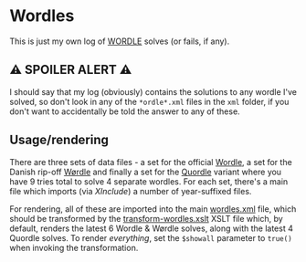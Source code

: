
# Wordles

This is just my own log of [WORDLE][] solves (or fails, if any).

## ⚠️ SPOILER ALERT ⚠️

I should say that my log (obviously) contains the solutions to any wordle I've
solved, so don't look in any of the `*ordle*.xml` files in the `xml` folder, if
you don't want to accidentally be told the answer to any of these.

## Usage/rendering

There are three sets of data files - a set for the official [Wordle][WORDLE], a set for the
Danish rip-off [Wørdle][WØRDLE] and finally a set for the [Quordle][QUORDLE] variant where
you have 9 tries total to solve 4 separate wordles. For each set, there's a main file which
imports (via _XInclude_) a number of year-suffixed files.

For rendering, all of these are imported into the main
[wordles.xml](wordles.Frontend/src/xml/wordles.xml) file, which should be transformed
by the [transform-wordles.xslt](wordles.Frontend/src/xslt/transform-wordles.xslt) XSLT file which,
by default, renders the latest 6 Wordle & Wørdle solves, along with the latest 4 Quordle solves.
To render *everything*, set the `$showall` parameter to `true()` when invoking the transformation.




[WORDLE]: https://www.powerlanguage.co.uk/wordle/
[WØRDLE]: https://www.wørdle.dk/
[QUORDLE]: https://quordle.com/


